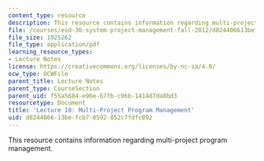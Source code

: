 ```yaml
---
content_type: resource
description: This resource contains information regarding multi-project program management.
file: /courses/esd-36-system-project-management-fall-2012/d824406613befcb70592852c7fdfc892_MITESD_36F12_Lec18.pdf
file_size: 1925262
file_type: application/pdf
learning_resource_types:
- Lecture Notes
license: https://creativecommons.org/licenses/by-nc-sa/4.0/
ocw_type: OCWFile
parent_title: Lecture Notes
parent_type: CourseSection
parent_uid: f55a5684-e96e-b7fb-c96b-1414d7da8bd3
resourcetype: Document
title: 'Lecture 18: Multi-Project Program Management'
uid: d8244066-13be-fcb7-0592-852c7fdfc892
---
```

This resource contains information regarding multi-project program management.